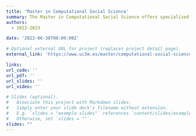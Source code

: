 ```yaml
---
title: 'Master in Computational Social Science'
summary: The Master in Computational Social Science offers specialized training in cutting-edge computational and quantitative analysis techniques oriented to the study of the Social Sciences.
authors:
  - 2022-2023

date: '2023-06-30T00:00:00Z'

# Optional external URL for project (replaces project detail page).
external_link: 'https://www.uc3m.es/master/computational-social-science#home'

links:
url_code: ''
url_pdf: ''
url_slides: ''
url_video: ''

# Slides (optional).
#   Associate this project with Markdown slides.
#   Simply enter your slide deck's filename without extension.
#   E.g. `slides = "example-slides"` references `content/slides/example-slides.md`.
#   Otherwise, set `slides = ""`.
slides: ""
---
```



